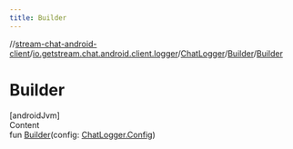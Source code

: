 ```yaml
---
title: Builder
---
```

//[stream-chat-android-client](../../../../index.md)/[io.getstream.chat.android.client.logger](../../index.md)/[ChatLogger](../index.md)/[Builder](index.md)/[Builder](Builder.md)



# Builder  
[androidJvm]  
Content  
fun [Builder](Builder.md)(config: [ChatLogger.Config](../Config/index.md))  



